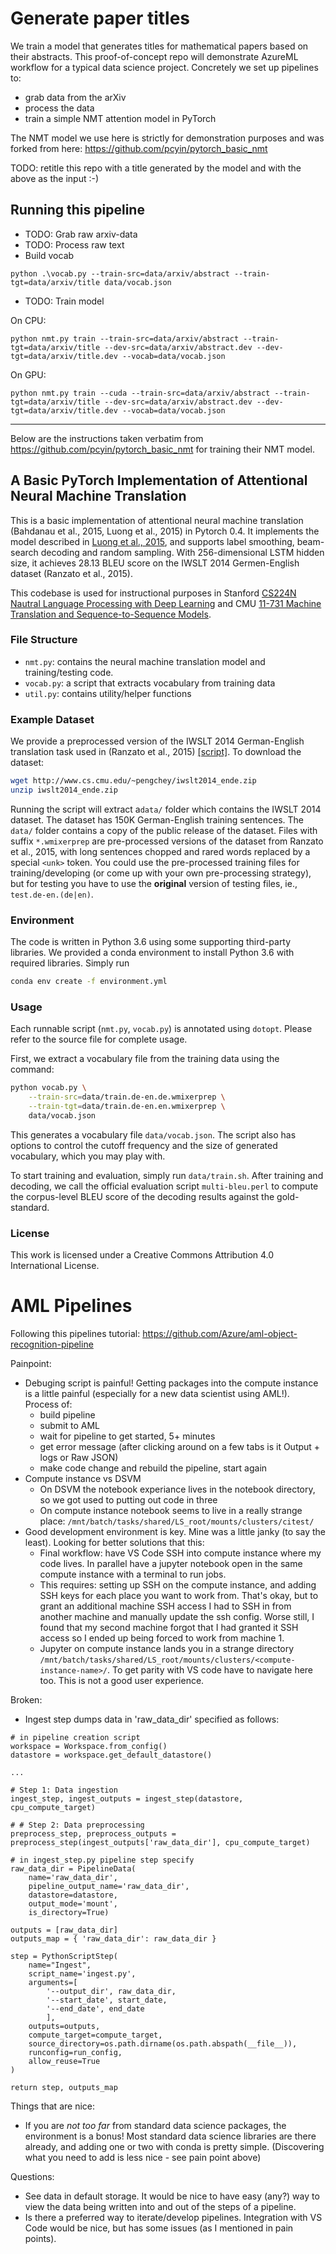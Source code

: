 # Generate paper titles

We train a model that generates titles for mathematical papers based on their abstracts. This proof-of-concept repo will demonstrate AzureML workflow for a typical data science project. Concretely we set up pipelines to:

- grab data from the arXiv
- process the data
- train a simple NMT attention model in PyTorch

The NMT model we use here is strictly for demonstration purposes and was forked from here: https://github.com/pcyin/pytorch_basic_nmt

TODO: retitle this repo with a title generated by the model and with the above as the input :-)

## Running this pipeline

- TODO: Grab raw arxiv-data
- TODO: Process raw text
- Build vocab 
```
python .\vocab.py --train-src=data/arxiv/abstract --train-tgt=data/arxiv/title data/vocab.json
```
- TODO: Train model

On CPU:
```
python nmt.py train --train-src=data/arxiv/abstract --train-tgt=data/arxiv/title --dev-src=data/arxiv/abstract.dev --dev-tgt=data/arxiv/title.dev --vocab=data/vocab.json
```

On GPU:
```
python nmt.py train --cuda --train-src=data/arxiv/abstract --train-tgt=data/arxiv/title --dev-src=data/arxiv/abstract.dev --dev-tgt=data/arxiv/title.dev --vocab=data/vocab.json
```

----

Below are the instructions taken verbatim from https://github.com/pcyin/pytorch_basic_nmt for training their NMT model.

## A Basic PyTorch Implementation of Attentional Neural Machine Translation

This is a basic implementation of attentional neural machine translation (Bahdanau et al., 2015, Luong et al., 2015) in Pytorch 0.4.
It implements the model described in [Luong et al., 2015](https://arxiv.org/abs/1508.04025), and supports label smoothing, beam-search decoding and random sampling.
With 256-dimensional LSTM hidden size, it achieves 28.13 BLEU score on the IWSLT 2014 Germen-English dataset (Ranzato et al., 2015).

This codebase is used for instructional purposes in Stanford [CS224N Nautral Language Processing with Deep Learning]( http://web.stanford.edu/class/cs224n/) and CMU [11-731 Machine Translation and Sequence-to-Sequence Models](http://www.phontron.com/class/mtandseq2seq2018/).

### File Structure

* `nmt.py`: contains the neural machine translation model and training/testing code.
* `vocab.py`: a script that extracts vocabulary from training data
* `util.py`: contains utility/helper functions

### Example Dataset

We provide a preprocessed version of the IWSLT 2014 German-English translation task used in (Ranzato et al., 2015) [[script]](https://github.com/harvardnlp/BSO/blob/master/data_prep/MT/prepareData.sh). To download the dataset:

```bash
wget http://www.cs.cmu.edu/~pengchey/iwslt2014_ende.zip
unzip iwslt2014_ende.zip
```

Running the script will extract a`data/` folder which contains the IWSLT 2014 dataset.
The dataset has 150K German-English training sentences. The `data/` folder contains a copy of the public release of the dataset. Files with suffix `*.wmixerprep` are pre-processed versions of the dataset from Ranzato et al., 2015, with long sentences chopped and rared words replaced by a special `<unk>` token. You could use the pre-processed training files for training/developing (or come up with your own pre-processing strategy), but for testing you have to use the **original** version of testing files, ie., `test.de-en.(de|en)`.

### Environment

The code is written in Python 3.6 using some supporting third-party libraries. We provided a conda environment to install Python 3.6 with required libraries. Simply run

```bash
conda env create -f environment.yml
```

### Usage

Each runnable script (`nmt.py`, `vocab.py`) is annotated using `dotopt`.
Please refer to the source file for complete usage.

First, we extract a vocabulary file from the training data using the command:

```bash
python vocab.py \
    --train-src=data/train.de-en.de.wmixerprep \
    --train-tgt=data/train.de-en.en.wmixerprep \
    data/vocab.json
```

This generates a vocabulary file `data/vocab.json`. 
The script also has options to control the cutoff frequency and the size of generated vocabulary, which you may play with.

To start training and evaluation, simply run `data/train.sh`. 
After training and decoding, we call the official evaluation script `multi-bleu.perl` to compute the corpus-level BLEU score of the decoding results against the gold-standard.

### License

This work is licensed under a Creative Commons Attribution 4.0 International License.

# AML Pipelines

Following this pipelines tutorial: https://github.com/Azure/aml-object-recognition-pipeline

Painpoint:
- Debuging script is painful! Getting packages into the compute instance is a little painful (especially for a new data scientist using AML!). Process of:
    - build pipeline
    - submit to AML
    - wait for pipeline to get started, 5+ minutes
    - get error message (after clicking around on a few tabs is it Output + logs or Raw JSON)
    - make code change and rebuild the pipeline, start again
- Compute instance vs DSVM
    - On DSVM the notebook experiance lives in the notebook directory, so we got used to putting out code in three
    - On compute instance notebook seems to live in a really strange place: `/mnt/batch/tasks/shared/LS_root/mounts/clusters/citest/`
- Good development environment is key. Mine was a little janky (to say the least). Looking for better solutions that this:
    - Final workflow: have VS Code SSH into compute instance where my code lives. In parallel have a jupyter notebook open in the same compute instance with a terminal to run jobs.
    - This requires: setting up SSH on the compute instance, and adding SSH keys for each place you want to work from. That's okay, but to grant an additional machine SSH access I had to SSH in from another machine and manually update the ssh config. Worse still, I found that my second machine forgot that I had granted it SSH access so I ended up being forced to work from machine 1.
    - Jupyter on compute instance lands you in a strange directory `/mnt/batch/tasks/shared/LS_root/mounts/clusters/<compute-instance-name>/`. To get parity with VS code have to navigate here too. This is not a good user experience.

Broken:
- Ingest step dumps data in 'raw_data_dir' specified as follows:
```
# in pipeline creation script
workspace = Workspace.from_config()
datastore = workspace.get_default_datastore()

...

# Step 1: Data ingestion 
ingest_step, ingest_outputs = ingest_step(datastore, cpu_compute_target)

# # Step 2: Data preprocessing 
preprocess_step, preprocess_outputs = preprocess_step(ingest_outputs['raw_data_dir'], cpu_compute_target)
```
```
# in ingest_step.py pipeline step specify
raw_data_dir = PipelineData(
    name='raw_data_dir', 
    pipeline_output_name='raw_data_dir',
    datastore=datastore,
    output_mode='mount',
    is_directory=True)

outputs = [raw_data_dir]
outputs_map = { 'raw_data_dir': raw_data_dir }

step = PythonScriptStep(
    name="Ingest",
    script_name='ingest.py',
    arguments=[
        '--output_dir', raw_data_dir, 
        '--start_date', start_date, 
        '--end_date', end_date
        ],
    outputs=outputs,
    compute_target=compute_target,
    source_directory=os.path.dirname(os.path.abspath(__file__)),
    runconfig=run_config,
    allow_reuse=True
)

return step, outputs_map
```

Things that are nice:
- If you are _not too far_ from standard data science packages, the environment is a bonus! Most standard data science libraries are there already, and adding one or two with conda is pretty simple. (Discovering what you need to add is less nice - see pain point above)

Questions:
- See data in default storage. It would be nice to have easy (any?) way to view the data being written into and out of the steps of a pipeline.
- Is there a preferred way to iterate/develop pipelines. Integration with VS Code would be nice, but has some issues (as I mentioned in pain points).